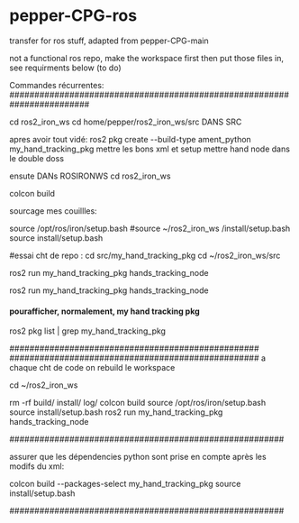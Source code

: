 # pepper-CPG-ros
transfer for ros stuff, adapted from pepper-CPG-main


not a functional ros repo, make the workspace first then put those files in, see requirments below (to do)




Commandes récurrentes: ########################################################################



cd ros2_iron_ws
cd home/pepper/ros2_iron_ws/src   DANS SRC

apres avoir tout vidé:
ros2 pkg create --build-type ament_python my_hand_tracking_pkg
mettre les bons xml et setup
mettre hand node dans le double doss


ensute   DANs ROSIRONWS
cd ros2_iron_ws


colcon build

sourcage mes couillles:

source /opt/ros/iron/setup.bash
#source ~/ros2_iron_ws /install/setup.bash
source install/setup.bash


#essai cht de repo : 
cd src/my_hand_tracking_pkg
cd ~/ros2_iron_ws/src


ros2 run my_hand_tracking_pkg hands_tracking_node


ros2 run my_hand_tracking_pkg hands_tracking_node
#### pourafficher, normalement, my hand tracking pkg
ros2 pkg list | grep my_hand_tracking_pkg

##################################################
##################################################
 a chaque cht de code on rebuild le workspace
 
 cd ~/ros2_iron_ws
 
 
 
rm -rf build/ install/ log/
colcon build
source /opt/ros/iron/setup.bash
source install/setup.bash
ros2 run my_hand_tracking_pkg hands_tracking_node


#######################################################

assurer que les dépendencies python sont prise en compte après les modifs du xml:

colcon build --packages-select my_hand_tracking_pkg
source install/setup.bash


#######################################################







